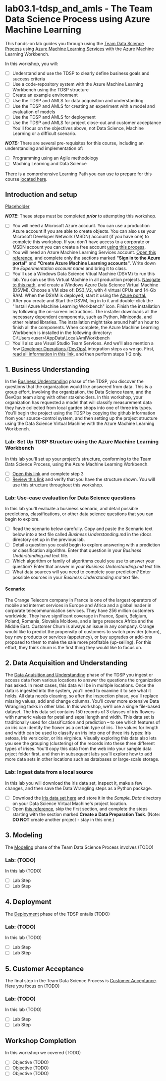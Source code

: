 # lab03.1-tdsp_and_amls - The Team Data Science Process using Azure Machine Learning
This hands-on lab guides you through using the [Team Data Science Process](https://docs.microsoft.com/en-us/azure/machine-learning/team-data-science-process/overview) using [Azure Machine Learning Services](https://docs.microsoft.com/en-us/azure/machine-learning/preview/overview-what-is-azure-ml) with the Azure Machine Learning Workbench. 

In this workshop, you will:
- [ ] Understand and use the TDSP to clearly define business goals and success criteria
- [ ] Use a code-repository system with the Azure Machine Learning Workbench using the TDSP structure
- [ ] Create an example environment
- [ ] Use the TDSP and AMLS for data acquisition and understanding
- [ ] Use the TDSP and AMLS for creating an experiment with a model and evaluation of models
- [ ] Use the TDSP and AMLS for deployment
- [ ] Use the TDSP and AMLS for project close-out and customer acceptance
You'll focus on the objectives above, not Data Science, Machine Learning or a difficult scenario.  

***NOTE:*** There are several pre-requisites for this course, including an understanding and implementation of: 
- [ ] Programming using an Agile methodology
- [ ] Maching Learning and Data Science

There is a comprehensive Learning Path you can use to prepare for this course [located here](https://github.com/Azure/learnAnalytics-CreatingSolutionswiththeTeamDataScienceProcess-/blob/master/Instructions/Learning%20Path%20-%20Creating%20Solutions%20with%20the%20Team%20Data%20Science%20Process.md).

## Introduction and setup 
[Placeholder](https://docs.microsoft.com/en-us/azure/machine-learning/preview/quickstart-installation)

***NOTE***: These steps must be completed ***prior*** to attempting this workshop.
- [ ] You will need a Microsoft Azure account. You can use a production Azure account if you are able to create objects. You can also use your Microsoft Developer Network (MSDN) account (if you have one) to complete this workshop. If you don't have access to a corporate or MSDN account you can create a free account [using this process](https://azure.microsoft.com/free/).
- [ ] You will need an Azure Machine Learning Services account. [Open this reference](https://docs.microsoft.com/en-us/azure/machine-learning/preview/quickstart-installation), and complete only the sections marked **"Sign in to the Azure portal"** and **"Create Azure Machine Learning accounts"**. Write down the *Experimentation account name* and bring it to class.
- [ ] You'll use a Windows Data Science Vitual Machine (DSVM) to run this lab. You can use this Virtual Machine in all production projects. [Navigate to this path](https://azuremarketplace.microsoft.com/en-us/marketplace/apps/microsoft-ads.windows-data-science-vm), and create a Windows Azure Data Science Virtual Machine (DSVM). Choose a VM size of: DS3_V2, with 4 virtual CPUs and 14-Gb RAM. When the DSVM is deployed, start it using the [Azure portal.](https://portal.azure.com)
- [ ] After you create and Start the DSVM, log in to it and double-click the "Install Azure Machine Learning Workbench" icon. Finish the installation by following the on-screen instructions. The installer downloads all the necessary dependent components, such as Python, Miniconda, and other related libraries. The installation might take around half an hour to finish all the components. When complete, the Azure Machine Learning Workbench is installed in the following directory: C:\Users\<user>\AppData\Local\AmlWorkbench
- [ ] You'll also use Visual Studio Team Services. And we'll also mention a few [Developer Operations (DevOps)](https://docsmsftpdfs.blob.core.windows.net/guides/azure/azure-ops-guide.pdf) integration steps as we go. First, [read all information in this link](https://docs.microsoft.com/en-us/azure/machine-learning/preview/using-git-ml-project), and then perform steps 1-2 only.

## 1. Business Understanding
In the [Business Understanding](https://docs.microsoft.com/en-us/azure/machine-learning/team-data-science-process/lifecycle-business-understanding) phase of the TDSP, you discover the questions that the organization would like answered from data. This is a group effort, involving the organization, the Data Science team, and the DevOps team along with other stakeholders. 
In this workshop, your organization has requested a model that will classify measurement data they have collected from local garden shops into one of three iris types. You'll begin the project using the TDSP by copying the github information from your source-control system, and then setting up the project structure using the Data Science Virtual Machine with the Azure Machine Learning Workbench.

### Lab: Set Up TDSP Structure using the Azure Machine Learning Workbench
In this lab you'll set up your project's structure, conforming to the Team Data Science Process, using the Azure Machine Learning Workbench.
- [ ] [Open this link](https://docs.microsoft.com/en-us/azure/machine-learning/preview/using-git-ml-project) and complete step 3
- [ ] [Review this link](https://github.com/Azure/Azure-TDSP-ProjectTemplate) and verify that you have the structure shown. You will use this structure throughout this workshop.

### Lab: Use-case evaluation for Data Science questions
In this lab you'll evaluate a business scenario, and detail possible predictions, classifications, or other data science questions that you can begin to explore.
- [ ] Read the scenario below carefully. Copy and paste the Scenario text below into a text file called *Business Understanding.md* in the /docs directory set up in the previous lab.
- [ ] Detail a question you could begin to explore answering with a prediction or classification algorithm. Enter that question in your *Business Understanding.md* text file. 
- [ ] Which algorithm or family of algorithms could you use to answer your question? Enter that answer in your *Business Understanding.md* text file.
- [ ] What data sources will you need to complete your prediction? Enter possible sources in your *Business Understanding.md* text file.
#### Scenario: 
The Orange Telecom company in France is one of the largest operators of mobile and internet services in Europe and Africa and a global leader in corporate telecommunication services. They have 256 million customers worldwide. They have significant coverage in France, Spain, Belgium, Poland, Romania, Slovakia Moldova, and a large presence Africa and the Middle East.
Customer Churn is always an issue in any company. Orange would like to predict the propensity of customers to switch provider (churn), buy new products or services (appetency), or buy upgrades or add-ons proposed to them to make the sale more profitable (up-selling). For this effort, they think churn is the first thing they would like to focus on. 

## 2. Data Acquisition and Understanding
The [Data Aquisition and Understanding](https://docs.microsoft.com/en-us/azure/machine-learning/team-data-science-process/lifecycle-data) phase of the TDSP you ingest or access data from various locations to answer the questions the organization has asked. In most cases, this data will be in multiple locations. 
Once the data is ingested into the system, you'll need to examine it to see what it holds. All data needs cleaning, so after the inspection phase, you'll replace missing values, add and change columns. You'll cover more extensive Data Wrangling tasks in other labs. 
In this workshop, we'll use a single file-based dataset. The Iris data set contains 150 records of 3 classes of iris flowers with numeric values for petal and sepal length and width.  This data set is traditionally used for classification and prediction – to see which features of an iris can identify the flower as a certain type of iris. The values for length and width can be used to classify an iris into one of three iris types: Iris setosa, Iris versicolor, or Iris virginica. Visually exploring this data also lets you see the grouping (clustering) of the records into these three different types of irises. You'll copy this data from the web into your sample data prject folder first, and then in subsequent labs you'll explore how to add more data sets in other locations such as databases or large-scale storage. 

### Lab: Ingest data from a local source
In this lab you will download the iris data set, inspect it, make a few changes, and then save the Data Wrangling steps as a Python package. 
- [ ] Download the [Iris data set here](https://archive.ics.uci.edu/ml/datasets/Iris) and store it  in the *Sample_Data* directory on your Data Science Virtual Machine's project location. 
- [ ] Open [this reference](https://docs.microsoft.com/en-us/azure/machine-learning/preview/tutorial-classifying-iris-part-1), skip the first section, and complete the steps starting with the section marked **Create a Data Preparation Task**. (Note: **DO NOT** create another project - stay in this one.) 

## 3. Modeling
The [Modeling](https://docs.microsoft.com/en-us/azure/machine-learning/team-data-science-process/lifecycle-modeling) phase of the Team Data Science Process involves (TODO)
### Lab: (TODO)
In this lab (TODO)
- [ ] Lab Step 
- [ ] Lab Step 

## 4. Deployment
The [Deployment](https://docs.microsoft.com/en-us/azure/machine-learning/team-data-science-process/lifecycle-deployment) phase of the TDSP entails (TODO) 
### Lab: (TODO)
In this lab (TODO)
- [ ] Lab Step 
- [ ] Lab Step 

## 5. Customer Acceptance
The final step in the Team Data Science Process is [Customer Acceptance](https://docs.microsoft.com/en-us/azure/machine-learning/team-data-science-process/lifecycle-acceptance). Here you focus on (TODO)
### Lab: (TODO)
In this lab (TODO)
- [ ] Lab Step 
- [ ] Lab Step 

## Workshop Completion
In this workshop we covered (TODO)
- [ ] Objective (TODO)
- [ ] Objective (TODO)
- [ ] Objective (TODO)
